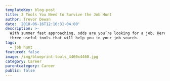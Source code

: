 ```yaml
---
templateKey: blog-post
title: 3 Tools You Need to Survive the Job Hunt
author: Trevor Dewan
date: '2018-06-16T12:16:31-04:00'
description: >-
  With summer fast approaching, odds are you’re looking for a job. Here are
  three useful tools that will help you in your job search.
tags:
  - job hunt
featured: false
image: /img/blueprint-tools_4460x4460.jpg
category: Career
parentcategory: Career
public: false
---
```

